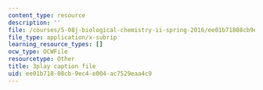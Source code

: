 ```yaml
---
content_type: resource
description: ''
file: /courses/5-08j-biological-chemistry-ii-spring-2016/ee01b71808cb9ec4e004ac7529eaa4c9_H0ubjnHa5rY.srt
file_type: application/x-subrip
learning_resource_types: []
ocw_type: OCWFile
resourcetype: Other
title: 3play caption file
uid: ee01b718-08cb-9ec4-e004-ac7529eaa4c9
---
```

